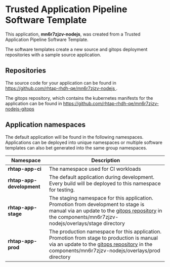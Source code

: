 # Trusted Application Pipeline Software Template

This application, **mn6r7zjzv-nodejs**, was created from a Trusted Application Pipeline Software Template.

The software templates create a new source and gitops deployment repositories with a sample source application. 

## Repositories

The source code for your application can be found in [https://github.com/rhtap-rhdh-qe/mn6r7zjzv-nodejs ](https://github.com/rhtap-rhdh-qe/mn6r7zjzv-nodejs ).
 
The gitops repository, which contains the kubernetes manifests for the application can be found in 
[https://github.com/rhtap-rhdh-qe/mn6r7zjzv-nodejs-gitops ](https://github.com/rhtap-rhdh-qe/mn6r7zjzv-nodejs-gitops ) 

## Application namespaces 

The default application will be found in the following namespaces. Applications can be deployed into unique namespaces or multiple software templates can also bet generated into the same group namespaces.  

|  Namespace   |  Description   |  
| -------- | -------- |
| **rhtap-app-ci** | The namespace used for CI workloads |
| **rhtap-app-development** | The default application during development. Every build will be deployed to this namespace for testing. |
| **rhtap-app-stage** | The staging namespace for this application. Promotion from development to stage is manual via an update to the [gitops repository](https://github.com/rhtap-rhdh-qe/mn6r7zjzv-nodejs-gitops ) in the components/mn6r7zjzv-nodejs/overlays/stage directory |
| **rhtap-app-prod** | The production namespace for this application. Promotion from stage to production is manual via an update to the [gitops repository](https://github.com/rhtap-rhdh-qe/mn6r7zjzv-nodejs-gitops ) in the components/mn6r7zjzv-nodejs/overlays/prod directory |